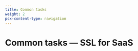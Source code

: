 ```yaml
---
title: Common tasks
weight: 2
pcx-content-type: navigation
---
```


# Common tasks — SSL for SaaS

<DirectoryListing path="/ssl-for-saas/common-tasks" />
